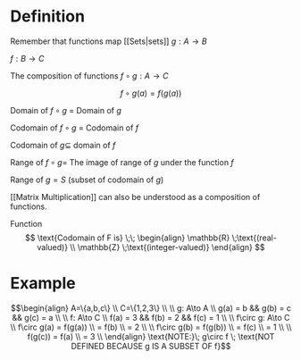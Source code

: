 # Definition
Remember that functions map [[Sets|sets]]
$g: A\to B$

$f: B\to C$

The composition of functions $f\circ g: A\to C$

$$f\circ g(a) = f(g(a))$$

Domain of $f\circ g$ = Domain of $g$

Codomain of $f\circ g$ = Codomain of $f$

Codomain of $g\subseteq$ domain of $f$

Range of $f\circ g=$ The image of range of $g$ under the function $f$

Range of $g=S$ (subset of codomain of $g$)

[[Matrix Multiplication]] can also be understood as a composition of functions.


Function
$$
\text{Codomain of F is} \;\;
\begin{align}
\mathbb{R} \;\text{(real-valued)} \\
\mathbb{Z} \;\text{(integer-valued)}
\end{align}
$$



# Example
$$\begin{align}
A=\{a,b,c\} \\
C=\{1,2,3\} \\ \\
g: A\to A \\
g(a) = b && g(b) = c && g(c) = a \\ \\
f: A\to C \\
f(a) = 3 && f(b) = 2 && f(c) = 1 \\ \\
f\circ g: A\to C \\
f\circ g(a) = f(g(a)) \\
= f(b) \\
= 2 \\ \\
f\circ g(b) = f(g(b)) \\
= f(c) \\
= 1 \\ \\
f(g(c)) = f(a) \\
= 3 \\
\end{align}
\text{NOTE:}\; g\circ f \; \text{NOT DEFINED BECAUSE g IS A SUBSET OF f}$$


